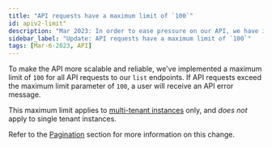 ```yaml
---
title: "API requests have a maximum limit of `100`"
id: apiv2-limit"
description: "Mar 2023: In order to ease pressure on our API, we have implemented a maximum limit of `100` for all API requests to our `list` endpoints. This limit is applicable to multi-tenant instances only."
sidebar_label: "Update: API requests have a maximum limit of `100`"
tags: [Mar-6-2023, API]
---
```



To make the API more scalable and reliable, we've implemented a maximum limit of `100` for all API requests to our `list` endpoints. If API requests exceed the maximum limit parameter of `100`, a user will receive an API error message.

This maximum limit applies to [multi-tenant instances](/docs/deploy/regions-ip-addresses) only, and _does not_ apply to single tenant instances.

Refer to the [Pagination](https://docs.getdbt.com/dbt-cloud/api-v2#section/Pagination) section for more information on this change. 